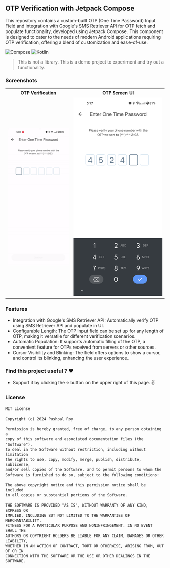 ## OTP Verification with Jetpack Compose

This repository contains a custom-built OTP (One Time Password) Input Field and integration with Google's SMS Retriever API
for OTP fetch and populate functionality, developed using Jetpack Compose. This component is designed to cater to the needs
of modern Android applications requiring OTP verification, offering a blend of customization and ease-of-use.

![Compose](https://img.shields.io/badge/Compose_BOM-1.5.4-blue.svg?color=blue&style=for-the-badge)
![Kotlin](https://img.shields.io/badge/Kotlin-1.9.0-blue.svg?color=blue&style=for-the-badge)

> This is not a library. This is a demo project to experiment and try out a functionality.

### Screenshots

<table style="width:100%">
  <tr>
    <th>OTP Verification</th>
    <th>OTP Screen UI</th>
  </tr>
  <tr>
    <td><img src = "art/screens/otp_verification.gif" width="100%" alt="OTP Verification"/></td>
    <td><img src = "art/screens/otp_ui.png" width="820" alt="OTP Screen UI"/></td>
  </tr>
</table>

### Features
- Integration with Google's SMS Retriever API: Automatically verify OTP using SMS Retriever API and populate in UI.
- Configurable Length: The OTP input field can be set up for any length of OTP, making it versatile for different verification scenarios.
- Automatic Population: It supports automatic filling of the OTP, a convenient feature for OTPs received from servers or other sources.
- Cursor Visibility and Blinking: The field offers options to show a cursor, and control its blinking, enhancing the user experience.

### Find this project useful ? ❤️

- Support it by clicking the ⭐️ button on the upper right of this page. ✌️

### License

```
MIT License

Copyright (c) 2024 Pushpal Roy

Permission is hereby granted, free of charge, to any person obtaining a 
copy of this software and associated documentation files (the "Software"), 
to deal in the Software without restriction, including without limitation 
the rights to use, copy, modify, merge, publish, distribute, sublicense, 
and/or sell copies of the Software, and to permit persons to whom the 
Software is furnished to do so, subject to the following conditions:

The above copyright notice and this permission notice shall be included 
in all copies or substantial portions of the Software.

THE SOFTWARE IS PROVIDED "AS IS", WITHOUT WARRANTY OF ANY KIND, EXPRESS OR 
IMPLIED, INCLUDING BUT NOT LIMITED TO THE WARRANTIES OF MERCHANTABILITY, 
FITNESS FOR A PARTICULAR PURPOSE AND NONINFRINGEMENT. IN NO EVENT SHALL THE 
AUTHORS OR COPYRIGHT HOLDERS BE LIABLE FOR ANY CLAIM, DAMAGES OR OTHER LIABILITY, 
WHETHER IN AN ACTION OF CONTRACT, TORT OR OTHERWISE, ARISING FROM, OUT OF OR IN 
CONNECTION WITH THE SOFTWARE OR THE USE OR OTHER DEALINGS IN THE SOFTWARE.
```